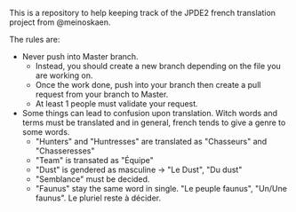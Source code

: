 This is a repository to help keeping track of the JPDE2 french translation project from @meinoskaen.

The rules are:
- Never push into Master branch.
  - Instead, you should create a new branch depending on the file you are working on.
  - Once the work done, push into your branch then create a pull request from your branch to Master.
  - At least 1 people must validate your request.
- Some things can lead to confusion upon translation. Witch words and terms must be translated and in general, french tends to give a genre to some words.
  - "Hunters" and "Huntresses" are translated as "Chasseurs" and "Chasseresses"
  - "Team" is transated as "Équipe"
  - "Dust" is gendered as masculine -> "Le Dust", "Du dust"
  - "Semblance" must be decided.
  - "Faunus" stay the same word in single. "Le peuple faunus", "Un/Une faunus". Le pluriel reste à décider.
